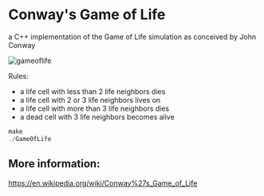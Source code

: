# Conway's Game of Life

a C++ implementation of the Game of Life simulation as conceived by John Conway

![gameoflife](https://user-images.githubusercontent.com/33256845/113057646-97f94e80-91ad-11eb-9f52-5d1ce0a9fb0b.gif)

Rules:
 * a life cell with less than 2 life neighbors dies
 * a life cell with 2 or 3 life neighbors lives on
 * a life cell with more than 3 life neighbors dies
 * a dead cell with 3 life neighbors becomes alive

```powershell
make
./GameOfLife
```

## More information:
https://en.wikipedia.org/wiki/Conway%27s_Game_of_Life

